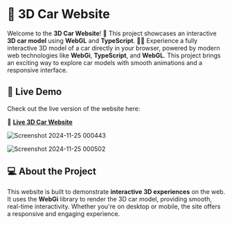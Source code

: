 # 🚗 **3D Car Website**


Welcome to the **3D Car Website**! 🎉 This project showcases an interactive **3D car model** using **WebGL** and **TypeScript**. 🚙✨
Experience a fully interactive 3D model of a car directly in your browser, powered by modern web technologies like **WebGi**, **TypeScript**, and **WebGL**. This project brings an exciting way to explore car models with smooth animations and a responsive interface.



## 🚀 **Live Demo**


Check out the live version of the website here:

🔗 [**Live 3D Car Website**](https://ashfaqmoho.github.io/3d-car-website/)



![Screenshot 2024-11-25 000443](https://github.com/user-attachments/assets/f6e181cc-3734-4694-a305-03dd2f7cc643)

![Screenshot 2024-11-25 000502](https://github.com/user-attachments/assets/26d9537f-9562-4673-9df5-41cd838ae75a)



## 💻 **About the Project**


This website is built to demonstrate **interactive 3D experiences** on the web. It uses the **WebGi** library to render the 3D car model, providing smooth, real-time interactivity. Whether you're on desktop or mobile, the site offers a responsive and engaging experience.







